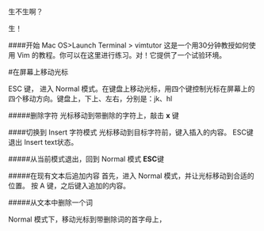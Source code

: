 生不生啊？

生！

####开始
 Mac OS>Launch Terminal > vimtutor
这是一个用30分钟教授如何使用 Vim 的教程。你可以在这里进行练习。对！它提供了一个试验环境。

#在屏幕上移动光标

ESC 键， 进入 Normal 模式。在键盘上移动光标，用四个键控制光标在屏幕上的四个移动方向。键盘上，下上、左右，分别是：jk、hl 

#####删除字符
光标移动到带删除的字符上，敲击 **x** 键

####切换到 Insert 字符模式
光标移动到目标字符前，键入插入的内容。
ESC键退出 Insert text状态。

#####从当前模式退出，回到 Normal 模式
**ESC**键

#####在现有文本后追加内容
首先，进入 Normal 模式，并让光标移动到合适的位置。
按 A 键，之后键入追加的内容。

#####从文本中删除一个词

Normal 模式下，移动光标到带删除词的首字母上，




<!--stackedit_data:
eyJoaXN0b3J5IjpbMTQ5MzYxMjEwNiw5MDAzNDA5OTAsLTE1NT
M1MTIwNSwtMTMzMzM1OTAwNCwxNzY2MDQ4MjYwLDc5Mjg1NTg3
OSwxOTg1MzI5OTAyXX0=
-->